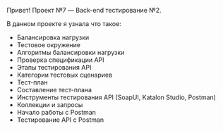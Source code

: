 Привет! Проект №7 — Back-end тестирование №2.

В данном проекте я узнала что такое:
- Балансировка нагрузки
- Тестовое окружение
- Алгоритмы балансировки нагрузки
- Проверка спецификации API
- Этапы тестирования API
- Категории тестовых сценариев
- Тест-план
- Составление тест-плана
- Инструменты тестирования API (SoapUI, Katalon Studio, Postman)
- Коллекции и запросы
- Начало работы с Postman
- Тестирование API с Postman
